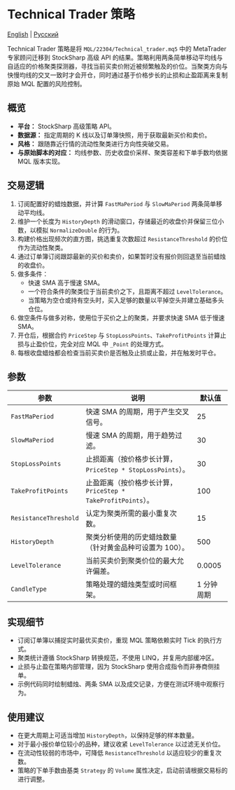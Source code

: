 # Technical Trader 策略
[English](README.md) | [Русский](README_ru.md)

Technical Trader 策略是将 `MQL/22304/Technical_trader.mq5` 中的 MetaTrader 专家顾问迁移到 StockSharp 高级 API 的结果。策略利用两条简单移动平均线与自适应的价格聚类探测器，寻找当前买卖价附近被频繁触及的价位。当聚类方向与快慢均线的交叉一致时才会开仓，同时通过基于价格步长的止损和止盈距离来复制原始 MQL 配置的风险控制。

## 概览
- **平台：** StockSharp 高级策略 API。
- **数据源：** 指定周期的 K 线以及订单簿快照，用于获取最新买价和卖价。
- **风格：** 跟随靠近行情的流动性聚类进行方向性突破交易。
- **与原始脚本的对应：** 均线参数、历史收盘价采样、聚类容差和下单手数均依据 MQL 版本实现。

## 交易逻辑
1. 订阅配置好的蜡烛数据，并计算 `FastMaPeriod` 与 `SlowMaPeriod` 两条简单移动平均线。
2. 维护一个长度为 `HistoryDepth` 的滑动窗口，存储最近的收盘价并保留三位小数，以模拟 `NormalizeDouble` 的行为。
3. 构建价格出现频次的直方图，挑选重复次数超过 `ResistanceThreshold` 的价位作为流动性聚类。
4. 通过订单簿订阅跟踪最新的买价和卖价，如果暂时没有报价则回退至当前蜡烛的收盘价。
5. 做多条件：
   - 快速 SMA 高于慢速 SMA。
   - 一个符合条件的聚类位于当前卖价之下，且距离不超过 `LevelTolerance`。
   - 当策略为空仓或持有空头时，买入足够的数量以平掉空头并建立基础多头仓位。
6. 做空条件与做多对称，使用位于买价之上的聚类，并要求快速 SMA 低于慢速 SMA。
7. 开仓后，根据合约 `PriceStep` 与 `StopLossPoints`、`TakeProfitPoints` 计算止损与止盈价位，完全对应 MQL 中 `_Point` 的处理方式。
8. 每根收盘蜡烛都会检查当前买卖价是否触及止损或止盈，并在触发时平仓。

## 参数
| 参数 | 说明 | 默认值 |
|------|------|--------|
| `FastMaPeriod` | 快速 SMA 的周期，用于产生交叉信号。 | 25 |
| `SlowMaPeriod` | 慢速 SMA 的周期，用于趋势过滤。 | 30 |
| `StopLossPoints` | 止损距离（按价格步长计算，`PriceStep * StopLossPoints`）。 | 30 |
| `TakeProfitPoints` | 止盈距离（按价格步长计算，`PriceStep * TakeProfitPoints`）。 | 100 |
| `ResistanceThreshold` | 认定为聚类所需的最小重复次数。 | 15 |
| `HistoryDepth` | 聚类分析使用的历史蜡烛数量（针对黄金品种可设置为 100）。 | 500 |
| `LevelTolerance` | 当前买卖价到聚类价位的最大允许偏差。 | 0.0005 |
| `CandleType` | 策略处理的蜡烛类型或时间框架。 | 1 分钟周期 |

## 实现细节
- 订阅订单簿以捕捉实时最优买卖价，重现 MQL 策略依赖实时 Tick 的执行方式。
- 聚类统计遵循 StockSharp 转换规范，不使用 LINQ，并复用内部缓冲区。
- 止损与止盈在策略内部管理，因为 StockSharp 使用合成指令而非券商侧挂单。
- 示例代码同时绘制蜡烛、两条 SMA 以及成交记录，方便在测试环境中观察行为。

## 使用建议
- 在更大周期上可适当增加 `HistoryDepth`，以保持足够的样本数量。
- 对于最小报价单位较小的品种，建议收紧 `LevelTolerance` 以过滤无关价位。
- 在流动性较弱的市场中，可降低 `ResistanceThreshold` 以适应较少的重复次数。
- 策略的下单手数由基类 `Strategy` 的 `Volume` 属性决定，启动前请根据交易标的进行调整。
